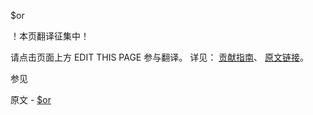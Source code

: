  $or

 ！本页翻译征集中！

请点击页面上方 EDIT THIS PAGE 参与翻译。
详见：
[贡献指南]( https://github.com/whaleal/MongoDB-Manual-zh/blob/master/CONTRIBUTING.md )、
[原文链接](  https://docs.mongodb.com/manual/reference/operator/query/or/  )。

 参见

原文 - [$or]( https://docs.mongodb.com/manual/reference/operator/query/or/ )

